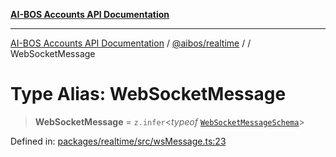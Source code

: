 [**AI-BOS Accounts API Documentation**](../../../README.md)

***

[AI-BOS Accounts API Documentation](../../../README.md) / [@aibos/realtime](../README.md) / [](../README.md) / WebSocketMessage

# Type Alias: WebSocketMessage

> **WebSocketMessage** = `z.infer`\<*typeof* [`WebSocketMessageSchema`](../variables/WebSocketMessageSchema.md)\>

Defined in: [packages/realtime/src/wsMessage.ts:23](https://github.com/pohlai88/accounts/blob/48103fb36d28b2b9bfb33472b6de2f719773cde9/packages/realtime/src/wsMessage.ts#L23)
